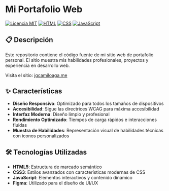 # Mi Portafolio Web

[![Licencia MIT](https://img.shields.io/badge/Licencia-MIT-green.svg)](https://choosealicense.com/licenses/mit/)
[![HTML](https://img.shields.io/badge/HTML-10.5%25-orange)](https://developer.mozilla.org/es/docs/Web/HTML)
[![CSS](https://img.shields.io/badge/CSS-54.7%25-blue)](https://developer.mozilla.org/es/docs/Web/CSS)
[![JavaScript](https://img.shields.io/badge/JavaScript-34.8%25-yellow)](https://developer.mozilla.org/es/docs/Web/JavaScript)

## 📋 Descripción

Este repositorio contiene el código fuente de mi sitio web de portafolio personal. El sitio muestra mis habilidades profesionales, proyectos y experiencia en desarrollo web.

Visita el sitio: [jgcamiloaga.me](https://jgcamiloaga.me)

## ✨ Características

- **Diseño Responsivo**: Optimizado para todos los tamaños de dispositivos
- **Accesibilidad**: Sigue las directrices WCAG para máxima accesibilidad
- **Interfaz Moderna**: Diseño limpio y profesional
- **Rendimiento Optimizado**: Tiempos de carga rápidos e interacciones fluidas
- **Muestra de Habilidades**: Representación visual de habilidades técnicas con iconos personalizados

## 🛠️ Tecnologías Utilizadas

- **HTML5**: Estructura de marcado semántico
- **CSS3**: Estilos avanzados con características modernas de CSS
- **JavaScript**: Elementos interactivos y contenido dinámico
- **Figma**: Utilizado para el diseño de UI/UX
